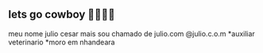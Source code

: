 ## lets go cowboy 🐎🤠🐮🌱


meu nome julio cesar mais sou chamado de julio.com
@julio.c.o.m
*auxiliar veterinario 
*moro em nhandeara


